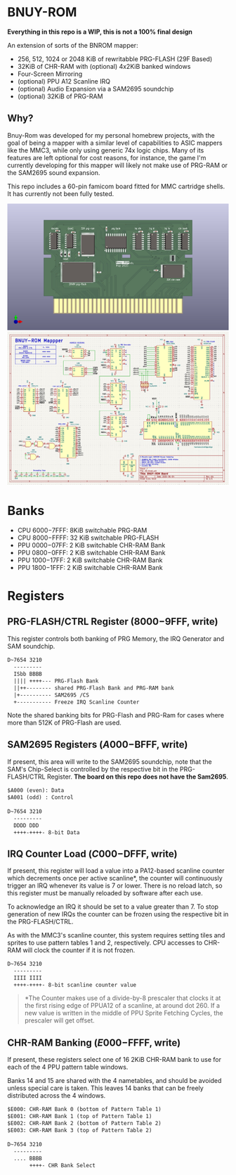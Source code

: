 # BNUY-ROM

**Everything in this repo is a WIP, this is not a 100% final design**

An extension of sorts of the BNROM mapper:

* 256, 512, 1024 or 2048 KiB of rewritabble PRG-FLASH (29F Based)
* 32KiB of CHR-RAM with (optional) 4x2KiB banked windows
* Four-Screen Mirroring
* (optional) PPU A12 Scanline IRQ
* (optional) Audio Expansion via a SAM2695 soundchip
* (optional) 32KiB of PRG-RAM

## Why?

Bnuy-Rom was developed for my personal homebrew projects, with the goal of being a mapper with a similar level of capabilities to ASIC mappers like the MMC3, while only using generic 74x logic chips. Many of its features are left optional for cost reasons, for instance, the game I'm currently developing for this mapper will likely not make use of PRG-RAM or the SAM2695 sound expansion.

This repo includes a 60-pin famicom board fitted for MMC cartridge shells. It has currently not been fully tested.

![](render.png)
![](schematic.png)

# Banks
* CPU $6000-$7FFF: 8KiB switchable PRG-RAM
* CPU $8000-$FFFF: 32 KiB switchable PRG-FLASH
* PPU $0000-$07FF: 2 KiB switchable CHR-RAM Bank
* PPU $0800-$0FFF: 2 KiB switchable CHR-RAM Bank
* PPU $1000-$17FF: 2 KiB switchable CHR-RAM Bank
* PPU $1800-$1FFF: 2 KiB switchable CHR-RAM Bank

# Registers

## PRG-FLASH/CTRL Register ($8000-$9FFF, write)

This register controls both banking of PRG Memory, the IRQ Generator and SAM soundchip.

```
D~7654 3210
  ---------
  ISbb BBBB
  |||| ++++--- PRG-Flash Bank
  ||++-------- shared PRG-Flash Bank and PRG-RAM bank
  |+---------- SAM2695 /CS
  +----------- Freeze IRQ Scanline Counter
```

Note the shared banking bits for PRG-Flash and PRG-Ram for cases where more than 512K of PRG-Flash are used. 

## SAM2695 Registers ($A000-$BFFF, write)

If present, this area will write to the SAM2695 soundchip, note that the SAM's Chip-Select is controlled by the respective bit in the PRG-FLASH/CTRL Register. **The board on this repo does not have the Sam2695**.

```
$A000 (even): Data
$A001 (odd) : Control

D~7654 3210
  ---------
  DDDD DDD
  ++++-++++- 8-bit Data
```
## IRQ Counter Load ($C000-$DFFF, write)
  
If present, this register will load a value into a PA12-based scanline counter which decrements once per active scanline*, the counter will continuously trigger an IRQ whenever its value is 7 or lower.
There is no reload latch, so this register must be manually reloaded by software after each use.

To acknowledge an IRQ it should be set to a value greater than 7.
To stop generation of new IRQs the counter can be frozen using the respective bit in the PRG-FLASH/CTRL.

As with the MMC3's scanline counter, this system requires setting tiles and sprites to use pattern tables 1 and 2, respectively. CPU accesses to CHR-RAM will clock the counter if it is not frozen.

```
D~7654 3210
  ---------
  IIII IIII
  ++++-++++- 8-bit scanline counter value
```

> *The Counter makes use of a divide-by-8 prescaler that clocks it at the first rising edge of PPUA12 of a scanline, at around dot 260. If a new value is written in the middle of PPU Sprite Fetching Cycles, the prescaler will get offset.

## CHR-RAM Banking ($E000-$FFFF, write)

If present, these registers select one of 16 2KiB CHR-RAM bank to use for each of the 4 PPU pattern table windows.

Banks 14 and 15 are shared with the 4 nametables, and should be avoided unless special care is taken. This leaves 14 banks that can be freely distributed across the 4 windows.  

```
$E000: CHR-RAM Bank 0 (bottom of Pattern Table 1)
$E001: CHR-RAM Bank 1 (top of Pattern Table 1)
$E002: CHR-RAM Bank 2 (bottom of Pattern Table 2)
$E003: CHR-RAM Bank 3 (top of Pattern Table 2)

D~7654 3210
  ---------
  .... BBBB
       ++++- CHR Bank Select
```
